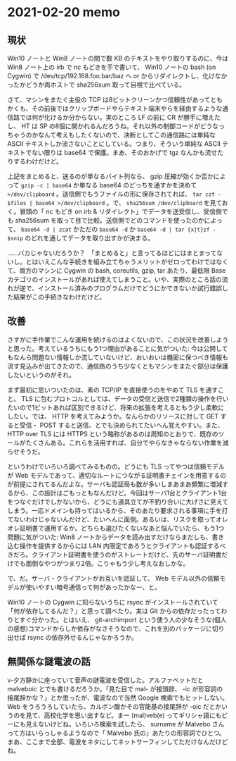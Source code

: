 # 2021-02-20 memo

## 現状

Win10 ノートと Win8 ノートの間で数 KB のテキストをやり取りするのに、今は Win8 ノート上の irb で nc もどきを手で書いて、 Win10 ノートの bash (on Cygwin) で /dev/tcp/192.168.foo.bar/baz へ or からリダイレクトし、化けなかったかどうか両ホストで sha256sum 取って目視で比べている。

さて、マシンをまたぐ主役の TCP は8ビットクリーンかつ信頼性があってともかくも、その前後ではクリップボードやらテキスト端末やらを経由するような通信路では何が化けるか分からない。実のところ LF の前に CR が勝手に増えたし、 HT は SP の8個に開かれるんだろうね。それ以外の制御コードがどうなっちゃうのかなんて考えもしたくないので、決断としてこの通信路には単純な ASCII テキストしか流さないことにしている。つまり、そういう単純な ASCII テキストでない限りは base64 で保護。まあ、そのおかげで tgz なんかも流せたりするわけだけど。

上記をまとめると、送るのが単なるバイト列なら、 gzip 圧縮が効くか否かによって `gzip -c | base64` か単なる base64 のどっちを通すかを決めて `>/dev/clipboard` 。送信側でもうファイルの形に保存されてれば、 `tar czf - $files | base64 >/dev/clipboard` 。で、 `sha256sum /dev/clipboard` を見ておく。冒頭の「 nc もどき on irb & リダイレクト」でデータを送受信し、受信側でも sha256sum を取って目で比較。送信側でどのコマンドを使ったのかによって、 `base64 -d | zcat` かただの `base64 -d` か `base64 -d | tar {x|t}zf - $snip` のどれを通してデータを取り出すかが決まる。

……バカじゃないだろうか？　「まとめると」と言ってるほどにはまとまってないし。とはいえこんな手続きを組み立てちゃうメリットがゼロってわけではなくて、両方のマシンに Cygwin の bash, coreutils, gzip, tar あたり、最低限 Base カテゴリのインストールがあれば使えてしまうこと。いや、実際のところ話の流れが逆で、インストール済みのプログラムだけでどうにかできないか試行錯誤した結果がこの手続きなわけだけど。

## 改善

さすがに手作業でこんな運用を続けるのはよくないので、この状況を改善しようと思った。考えているうちにもう1つ理由があることに気がついた: 今は公開してもなんら問題ない情報しか流していないけど、おいおいは機密に保つべき情報も流す見込みが出てきたので、通信路のうち少なくともマシンをまたぐ部分は保護したいというのがそれ。

まず最初に思いついたのは、素の TCP/IP を直接使うのをやめて TLS を通すこと。 TLS に包むプロトコルとしては、データの受信と送信で2種類の操作を行いたいので1ビットあれば区別できるけど、将来の拡張を考えるともう少し柔軟にしたい。では、 HTTP を考えてみようか。なんらかのリソースに対して GET すると受信・ POST すると送信、とでも決められてたいへん覚えやすい。また、 HTTP over TLS には HTTPS という略称があるのは周知のとおりで、既存のツールがたくさんある。これらを活用すれば、自分でやらなきゃならない作業を減らせそうだ。

というわけでいろいろ調べてみるものの。どうにも TLS ってやつは信頼モデルが Web モデルであって、適切なルートにつながる証明書チェインを用意するのが前提にされてるんだよな。サーバも認証局も数が多いしまあまあ頻繁に増減するから、この設計はごもっともなんだけど。今回はサーバ1台とクライアント1台をつなぐだけでしかないから、どうにも道具立てが不釣り合いに大げさに見えてしまう。一応ドメインも持ってはいるから、そのあたり要求される事項に手を打てないわけじゃないんだけど、たいへんに面倒。あるいは、リスクを取ってオレオレ証明書で運用するか。どちらも選びたくないなあと悩んでいたら、もう1つ問題に気がついた: Win8 ノートからデータを読み出すだけならまだしも、書き込む操作を提供するからには LAN 内限定であろうとクライアントも認証するべきだろ。クライアント証明書を使うのがストレートだけど、先のサーバ証明書だけでも面倒なやつがつまり2倍。こりゃもう少し考えなおしかな。

で、だ。サーバ・クライアントがお互いを認証して、 Web モデル以外の信頼モデルが使いやすい暗号通信って何があったかなー、と。

Win10 ノートの Cygwin に知らないうちに rsync がインストールされていて「何が依存してるんだ？」と思って調べたり。実は Git からの依存だったってわりとすぐ分かった。とはいえ、 git-archimport という使う人の少なそうな(個人の感想)コマンドからしか依存がなさそうなので、これを別のパッケージに切り出せば rsync の依存外せるんじゃなかろうか。

## 無関係な謎電波の話

v-夕方静かに座っていて音声の謎電波を受信した。アルファベットだと malveboic とでも書けるだろうか。「見た目で mal- が接頭辞、 -ic が形容詞の接尾辞かな？」とか思ったが、電波なので当然 Google 検索でもヒットしない。 Web をうろうろしていたら、カルボン酸かその官能基の接尾辞が -oic だとかいうのを見て、高校化学を思い出すなど。まー (mal)veb(e) ってギリシャ語にもどーにも見えないけどね。いろいろ検索を試したら、 surname が Malvebo さんって方はいらっしゃるようなので「 Malvebo 氏の」あたりの形容詞でひとつ。まあ、ここまで全部、電波をネタにしてネットサーフィンしてただけなんだけどね。
